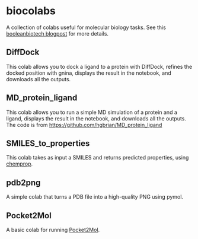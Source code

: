 # biocolabs

A collection of colabs useful for molecular biology tasks.
See this [booleanbiotech blogpost](http://blog.booleanbiotech.com/colab-computational-drug-design-2023.html)
for more details.

## DiffDock
This colab allows you to dock a ligand to a protein with DiffDock, refines the docked position with gnina,
displays the result in the notebook, and downloads all the outputs.

## MD_protein_ligand
This colab allows you to run a simple MD simulation of a protein and a ligand,
displays the result in the notebook, and downloads all the outputs.
The code is from https://github.com/hgbrian/MD_protein_ligand

## SMILES_to_properties
This colab takes as input a SMILES and returns predicted properties, using [chemprop](https://github.com/chemprop/chemprop).

## pdb2png
A simple colab that turns a PDB file into a high-quality PNG using pymol.

## Pocket2Mol
A basic colab for running [Pocket2Mol](https://github.com/pengxingang/Pocket2Mol).

